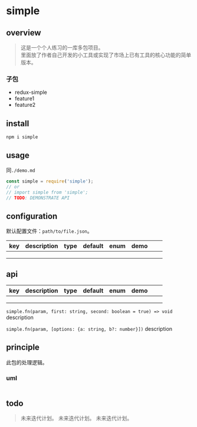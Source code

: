 # simple

## overview
> 这是一个个人练习的一库多包项目。  
> 里面放了作者自己开发的小工具或实现了市场上已有工具的核心功能的简单版本。  

### 子包
- redux-simple
- feature1
- feature2

## install
`npm i simple`

## usage
同`./demo.md`
```js
const simple = require('simple');
// or
// import simple from 'simple';
// TODO: DEMONSTRATE API
```

## configuration
默认配置文件：`path/to/file.json`。

<!-- prettier-ignore-start -->
|key|description|type|default|enum|demo|||
|-|-|-|-|-|-|-|-|
|||||||||
|||||||||
|||||||||
<!-- prettier-ignore-end -->

## api
<!-- prettier-ignore-start -->
|key|description|type|default|enum|demo|||
|-|-|-|-|-|-|-|-|
|||||||||
|||||||||
|||||||||
<!-- prettier-ignore-end -->

`simple.fn(param, first: string, second: boolean = true) => void`
description

`simple.fn(param, [options: {a: string, b?: number}])`
description

## principle
此包的处理逻辑。

### uml
```
```

## todo
> 未来迭代计划。
> 未来迭代计划。
> 未来迭代计划。